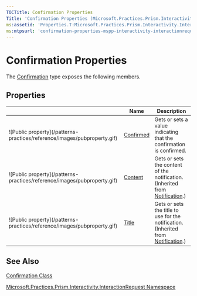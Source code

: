 ```yaml
---
TOCTitle: Confirmation Properties
Title: 'Confirmation Properties (Microsoft.Practices.Prism.Interactivity.InteractionRequest)'
ms:assetid: 'Properties.T:Microsoft.Practices.Prism.Interactivity.InteractionRequest.Confirmation'
ms:mtpsurl: 'confirmation-properties-mspp-interactivity-interactionrequest.md'
---
```



# Confirmation Properties

The [Confirmation](/patterns-practices/reference/confirmation-class-mspp-interactivity-interactionrequest) type exposes the following members.

## Properties


<table>

<thead>
<tr class="header">
<th> </th>
<th>Name</th>
<th>Description</th>
</tr>
</thead>
<tbody>
<tr class="odd">
<td>![Public property](/patterns-practices/reference/images/pubproperty.gif)</td>
<td><a href="/patterns-practices/reference/confirmation-confirmed-property-mspp-interactivity-interactionrequest">Confirmed</a></td>
<td><div class="summary">
Gets or sets a value indicating that the confirmation is confirmed.
</div></td>
</tr>
<tr class="even">
<td>![Public property](/patterns-practices/reference/images/pubproperty.gif)</td>
<td><a href="/patterns-practices/reference/notification-content-property-mspp-interactivity-interactionrequest">Content</a></td>
<td><div class="summary">
Gets or sets the content of the notification.
</div>
(Inherited from <a href="/patterns-practices/reference/confirmation-properties-mspp-interactivity-interactionrequest
">Notification</a>.)</td>
</tr>
<tr class="odd">
<td>![Public property](/patterns-practices/reference/images/pubproperty.gif)</td>
<td><a href="/patterns-practices/reference/notification-title-property-mspp-interactivity-interactionrequest">Title</a></td>
<td><div class="summary">
Gets or sets the title to use for the notification.
</div>
(Inherited from <a href="/patterns-practices/reference/confirmation-properties-mspp-interactivity-interactionrequest">Notification</a>.)</td>
</tr>
</tbody>
</table>

## See Also

[Confirmation Class](/patterns-practices/reference/confirmation-class-mspp-interactivity-interactionrequest)

[Microsoft.Practices.Prism.Interactivity.InteractionRequest Namespace](/patterns-practices/reference/mspp-interactivity-interactionrequest-namespace)
